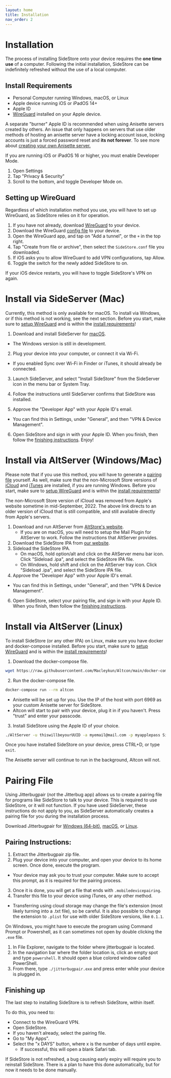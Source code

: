 ```yaml
---
layout: home
title: Installation
nav_order: 2
---
```


# Installation

The process of installing SideStore onto your device requires the **one time use** of a computer. Following the initial installation, SideStore can be indefinitely refreshed without the use of a local computer.

## Install Requirements

* Personal Computer running Windows, macOS, or Linux
* Apple device running iOS or iPadOS 14+
* Apple ID
* [WireGuard](https://apps.apple.com/us/app/wireguard/id1441195209) installed on your Apple device.

A separate "burner" Apple ID is recommended when using Anisette servers created by others. An issue that only happens on servers that use older methods of hosting an anisette server have a locking account issue, locking accounts is just a forced password reset and **its not forever**. To see more about [creating your own Anisette server.](/guides/custom-anisette)

If you are running iOS or iPadOS 16 or higher, you must enable Developer Mode.

1. Open Settings
2. Tap "Privacy & Security"
3. Scroll to the bottom, and toggle Developer Mode on.

<!--
With SideStore downloader installed (and it's requirements met), simply connect your iOS device physically to your internet enabled PC. Then using the SideStore downloader, enter your Apple ID credentials (read more about creating a "burner" Apple ID to prevent lockouts) and wait until SideStore is installed on your iOS device homescreen.

You must then enable "Developer Mode" in your iOS security settings. Additionally, you must *Trust* your personal developer certificate.

Finally, open the SideStore app on your homescreen, re-enter the Apple ID credentials used previously, and refresh to ensure that everything is working correctly.

-->

## Setting up WireGuard

Regardless of which installation method you use, you will have to set up WireGuard, as SideStore relies on it for operation.

1. If you have not already, download [WireGuard](https://apps.apple.com/us/app/wireguard/id1441195209) to your device.
2. Download the WireGuard [config file](https://github.com/SideStore/SideStore/releases/download/0.3.1/SideStore.conf) to your device.
3. Open the WireGuard app, and tap on "Add a tunnel", or the `+` in the top right.
4. Tap "Create from file or archive", then select the `SideStore.conf` file you downloaded.
5. If iOS asks you to allow WireGuard to add VPN configurations, tap Allow.
6. Toggle the switch for the newly added SideStore to on.

If your iOS device restarts, you will have to toggle SideStore's VPN on again.

# Install via SideServer (Mac)

Currently, this method is only available for macOS. To install via Windows, or if this method is not working, see the next section. Before you start, make sure to [setup WireGuard](#Setting-up-WireGuard) and is within the [install requirements](#Install-Requirements)!

1. Download and install SideServer for [macOS](https://github.com/SideStore/SideServer-macOS/releases/latest/download/SideServer.dmg).

* The Windows version is still in development.

2. Plug your device into your computer, or connect it via Wi-Fi. 

* If you enabled Sync over Wi-Fi in Finder or iTunes, it should already be connected.

3.  Launch SideServer, and select "Install SideStore" from the SideServer icon in the menu bar or System Tray.

4. Follow the instructions until SideServer confirms that SideStore was installed.

5. Approve the "Developer App" with your Apple ID's email.

* You can find this in Settings, under "General", and then "VPN & Device Management".

6. Open SideStore and sign in with your Apple ID. When you finish, then follow the [finishing instructions](#Finishing-up). Enjoy!

# Install via AltServer (Windows/Mac)

Please note that if you use this method, you will have to generate a [pairing file](#pairing-file) yourself. As well, make sure that the non-Microsoft Store versions of [iCloud](https://updates.cdn-apple.com/2020/windows/001-39935-20200911-1A70AA56-F448-11EA-8CC0-99D41950005E/iCloudSetup.exe) and [iTunes](https://support.apple.com/en-us/HT210384) are installed, if you are running Windows. Before you start, make sure to [setup WireGuard](#Setting-up-WireGuard) and is within the [install requirements](#Install-Requirements)!

The non-Microsoft Store version of iCloud was removed from Apple's website sometime in mid-September, 2022. The above link directs to an older version of iCloud that is still compatible, and still available directly from Apple's servers.

1. Download and run AltServer from [AltStore's website](https://AltStore.io).
   * If you are on macOS, you will need to setup the Mail Plugin for AltServer to work. Follow the instructions that AltServer provides.
3. Download the SideStore IPA from [our website](https://sidestore.io).
4. Sideload the SideStore IPA.
   * On macOS, hold option/alt and click on the AltServer menu bar icon. Click "Sideload .ipa", and select the SideStore IPA file.
   * On Windows, hold shift and click on the AltServer tray icon. Click "Sideload .ipa", and select the SideStore IPA file.
5. Approve the "Developer App" with your Apple ID's email.

* You can find this in Settings, under "General", and then "VPN & Device Management".

6. Open SideStore, select your pairing file, and sign in with your Apple ID. When you finish, then follow the [finishing instructions](#Finishing-up).

# Install via AltServer (Linux)

To install SideStore (or any other IPA) on Linux, make sure you have docker and docker-compose installed. Before you start, make sure to [setup WireGuard](#Setting-up-WireGuard) and is within the [install requirements](#Install-Requirements)!

1. Download the docker-compose file.

```bash
wget https://raw.githubusercontent.com/Macleykun/Altcon/main/docker-compose.yml
```

2. Run the docker-compose file.

```bash
docker-compose run --rm altcon
```

* Anisette will be set up for you. Use the IP of the host with port 6969 as your custom Anisette server for SideStore.
* Altcon will start to pair with your device, plug it in if you haven't. Press "trust" and enter your passcode.

3. Install SideStore using the Apple ID of your choice.

```bash
./AltServer -u thiswillbeyourUUID -a myemail@mail.com -p myapplepass SideStore.ipa
```

Once you have installed SideStore on your device, press CTRL+D, or type `exit`.

The Anisette server will continue to run in the background, Altcon will not.

# Pairing File

Using Jitterbugpair (*not* the Jitterbug app) allows us to create a pairing file for programs like SideStore to talk to your device. This is required to use SideStore, or it will not function. If you have used SideServer, these instructions do not apply to you, as SideServer automatically creates a pairing file for you during the installation process.

Download Jitterbugpair for [Windows (64-bit)](https://github.com/osy/Jitterbug/releases/download/v1.3.1/jitterbugpair-win64.zip), [macOS](https://github.com/osy/Jitterbug/releases/download/v1.3.1/jitterbugpair-macos.zip), or [Linux](https://github.com/osy/Jitterbug/releases/download/v1.3.1/jitterbugpair-linux.zip).

## Pairing Instructions:

1. Extract the Jitterbugpair zip file.
2. Plug your device into your computer, and open your device to its home screen. Once done, execute the program.

* Your device may ask you to trust your computer. Make sure to accept this prompt, as it is required for the pairing process.

3. Once it is done, you will get a file that ends with `.mobiledevicepairing`.
4. Transfer this file to your device using iTunes, or any other method.

* Transferring using cloud storage may change the file's extension (most likely turning into a .txt file), so be careful. It is also possible to change the extension to `.plist` for use with older SideStore versions, like `0.1.1`.

On Windows, you might have to execute the program using Command Prompt or Powershell, as it can sometimes not open by double clicking the `.exe` file.

1. In File Explorer, navigate to the folder where jitterbugpair is located.
2. In the navigation bar where the folder location is, click an empty spot and type `powershell`. It should open a blue colored window called PowerShell.
3. From there, type `./jitterbugpair.exe` and press enter while your device is plugged in.

## Finishing up

The last step to installing SideStore is to refresh SideStore, within itself.

To do this, you need to:

* Connect to the WireGuard VPN.
* Open SideStore.
* If you haven't already, select the pairing file.
* Go to "My Apps".
* Select the "x DAYS" button, where x is the number of days until expire.
  * If successful, this will open a blank Safari tab.

If SideStore is not refreshed, a bug causing early expiry will require you to reinstall SideStore. There is a plan to have this done automatically, but for now it needs to be done manually.
